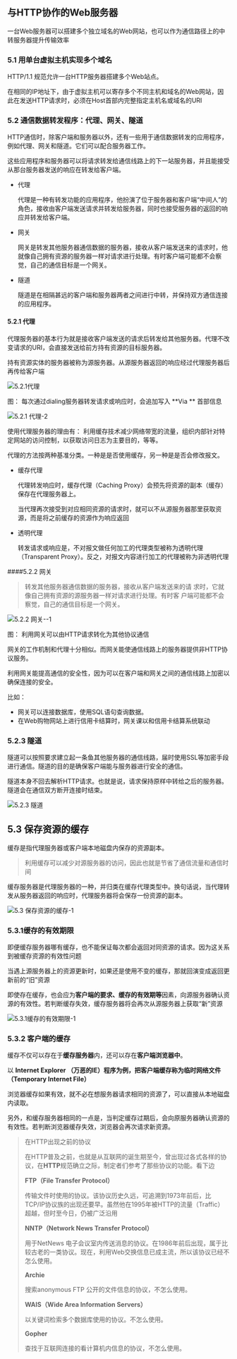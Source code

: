 ## 与HTTP协作的Web服务器

一台Web服务器可以搭建多个独立域名的Web网站，也可以作为通信路径上的中转服务器提升传输效率

### 5.1 用单台虚拟主机实现多个域名

HTTP/1.1 规范允许一台HTTP服务器搭建多个Web站点。

在相同的IP地址下，由于虚拟主机可以寄存多个不同主机和域名的Web网站，因此在发送HTTP请求时，必须在Host首部内完整指定主机名或域名的URI

### 5.2 通信数据转发程序：代理、网关、隧道

HTTP通信时，除客户端和服务器以外，还有一些用于通信数据转发的应用程序，例如代理、网关和隧道。它们可以配合服务器工作。

这些应用程序和服务器可以将请求转发给通信线路上的下一站服务器，并且能接受从那台服务器发送的响应在转发给客户端。

* 代理

  代理是一种有转发功能的应用程序，他扮演了位于服务器和客户端“中间人”的角色，接收由客户端发送请求并转发给服务器，同时也接受服务器的返回的响应并转发给客户端。

* 网关

  网关是转发其他服务器通信数据的服务器，接收从客户端发送来的请求时，他就像自己拥有资源的服务器一样对请求进行处理。有时客户端可能都不会察觉，自己的通信目标是一个网关。

* 隧道

  隧道是在相隔甚远的客户端和服务器两者之间进行中转，并保持双方通信连接的应用程序。

#### 5.2.1 代理

代理服务器的基本行为就是接收客户端发送的请求后转发给其他服务器。代理不改变请求的URI，会直接发送给前方持有资源的目标服务器。

持有资源实体的服务器被称为源服务器。从源服务器返回的响应经过代理服务器后再传给客户端

![5.2.1代理](img/5.与HTTP写作的Web服务器/5.2.1代理.png)

图： 每次通过dialing服务器转发请求或响应时，会追加写入 **Via ** 首部信息

![5.2.1 代理-2](img/5.与HTTP写作的Web服务器/5.2.1代理-2.png)

使用代理服务器的理由有： 利用缓存技术减少网络带宽的流量，组织内部针对特定网站的访问控制，以获取访问日志为主要目的，等等。

代理的方法按两种基准分类。一种是是否使用缓存，另一种是是否会修改报文。

* 缓存代理

  代理转发响应时，缓存代理（Caching Proxy）会预先将资源的副本（缓存）保存在代理服务器上。

  当代理再次接受到对应相同资源的请求时，就可以不从源服务器那里获取资源，而是将之前缓存的资源作为响应返回

* 透明代理

  转发请求或响应是，不对报文做任何加工的代理类型被称为透明代理（Transparent Proxy）。反之，对报文内容进行加工的代理被称为非透明代理



####5.2.2 网关

> 转发其他服务器通信数据的服务器，接收从客户端发送来的请 求时，它就像自己拥有资源的源服务器一样对请求进行处理。有时客 户端可能都不会察觉，自己的通信目标是一个网关。

![5.2.2 网关--1](img/5.与HTTP写作的Web服务器/5.2.2网关--1.png)

图： 利用网关可以由HTTP请求转化为其他协议通信

网关的工作机制和代理十分相似。而网关能使通信线路上的服务器提供非HTTP协议服务。

利用网关能提高通信的安全性，因为可以在客户端和网关之间的通信线路上加密以确保连接的安全。

比如：

* 网关可以连接数据库，使用SQL语句查询数据。
* 在Web购物网站上进行信用卡结算时，网关课以和信用卡结算系统联动

### 5.2.3 隧道

隧道可以按照要求建立起一条鱼其他服务器的通信线路，届时使用SSL等加密手段进行通信。隧道的目的是确保客户端能与服务器进行安全的通信。

隧道本身不回去解析HTTP请求。也就是说，请求保持原样中转给之后的服务器。隧道会在通信双方断开连接时结束。

![5.2.3 隧道](img/5.与HTTP写作的Web服务器/5.2.3隧道.png)

## 5.3 保存资源的缓存

缓存是指代理服务器或客户端本地磁盘内保存的资源副本。

>利用缓存可以减少对源服务器的访问，因此也就是节省了通信流量和通信时间

缓存服务器是代理服务器的一种，并归类在缓存代理类型中。换句话说，当代理转发从服务器返回的响应时，代理服务器将会保存一份资源的副本。

![5.3 保存资源的缓存-1](img/5.与HTTP写作的Web服务器/5.3保存资源的缓存-1.png) 

### 5.3.1缓存的有效期限

即便缓存服务器哪有缓存，也不能保证每次都会返回对同资源的请求。因为这关系到被缓存资源的有效性问题

当遇上源服务器上的资源更新时，如果还是使用不变的缓存，那就回演变成返回更新前的“旧”资源

即使存在缓存，也会应为**客户端的要求、缓存的有效期等**因素，向源服务器确认资源的有效性。若判断缓存失效，缓存服务器将会再次从源服务器上获取“新”资源

![5.3.1缓存的有效期限-1](img/5.与HTTP写作的Web服务器/5.3.1缓存的有效期限-1.png)

### 5.3.2 客户端的缓存

缓存不仅可以存在于**缓存服务器**内，还可以存在**客户端浏览器中**。

以 **Internet Explorer **（万恶的IE）程序为例，把客户端缓存称为**临时网络文件（Temporary Internet File）**

浏览器缓存如果有效，就不必在想服务器请求相同的资源了，可以直接从本地磁盘内读取。

另外，和缓存服务器相同的一点是，当判定缓存过期后，会向原服务器确认资源的有效性。若判断浏览器缓存失效，浏览器会再次请求新资源。

> 在HTTP出现之前的协议
>
> 在HTTP普及之前，也就是从互联网的诞生期至今，曾出现过各式各样的协议，在**HTTP**规范确立之际，制定者们参考了那些协议的功能。看下边
>
> **FTP（File Transfer Protocol）**
>
> 传输文件时使用的协议。该协议历史久远，可追溯到1973年前后，比TCP/IP协议族的出现还要早。虽然他在1995年被HTTP的流量（Traffic）超越，但时至今日，仍被广泛沿用
>
> **NNTP（Network News Transfer Protocol）**
>
> 用于NetNews 电子会议室内传送消息的协议。在1986年前后出现，属于比较古老的一类协议。现在，利用Web交换信息已成主流，所以该协议已经不怎么使用。
>
> **Archie**
>
> 搜索anonymous FTP 公开的文件信息的协议，不怎么使用。
>
> **WAIS（Wide Area Information Servers）**
>
> 以关键词检索多个数据库使用的协议。不怎么使用。
>
> **Gopher**
>
> 查找于互联网连接的看计算机内信息的协议，不怎么使用。

